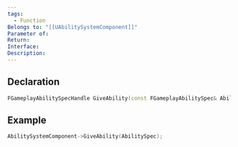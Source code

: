 ```yaml
---
tags:
  - Function
Belongs to: "[[UAbilitySystemComponent]]"
Parameter of: 
Return: 
Interface: 
Description:
---
```


## Declaration

```cpp
FGameplayAbilitySpecHandle GiveAbility(const FGameplayAbilitySpec& AbilitySpec);
```

## Example

```cpp
AbilitySystemComponent->GiveAbility(AbilitySpec);
```